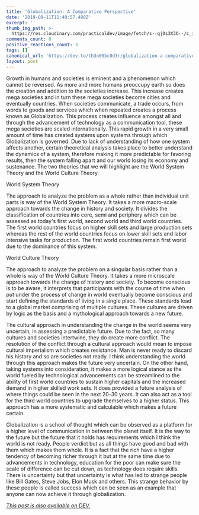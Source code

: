 ```yaml
---
title: 'Globalization: A Comparative Perspective'
date: '2019-09-11T11:40:57.480Z'
excerpt: ''
thumb_img_path: >-
  https://res.cloudinary.com/practicaldev/image/fetch/s--qjOs3X3O--/c_imagga_scale,f_auto,fl_progressive,h_420,q_auto,w_1000/https://res.cloudinary.com/practicaldev/image/fetch/s--mTX1rQtR--/c_imagga_scale%2Cf_auto%2Cfl_progressive%2Ch_420%2Cq_auto%2Cw_1000/https://thepracticaldev.s3.amazonaws.com/i/c1kinks1gb2xmffij8v4.jpg
comments_count: 0
positive_reactions_count: 3
tags: []
canonical_url: 'https://dev.to/th3n00bc0d3r/globalization-a-comparative-perspective-3c5c'
layout: post
---
```

Growth in humans and societies is eminent and a phenomenon which cannot be reversed. As more and more humans preoccupy earth so does the creation and addition to the societies increase. This increase creates mega societies and in turn these mega societies become cities and eventually countries. When societies communicate, a trade occurs, from words to goods and services which when repeated creates a process known as Globalization. This process creates influence amongst all and through the advancement of technology as a communication tool, these mega societies are scaled internationally. This rapid growth in a very small amount of time has created systems upon systems through which Globalization is governed. Due to lack of understanding of how one system affects another, certain theoretical analysis takes place to better understand the dynamics of a system, therefore making it more predictable for favoring results, then the system falling apart and our world losing its economy and sustenance. The two theories that we will highlight are the World System Theory and the World Culture Theory.

World System Theory

The approach to analyze the problem as a whole rather than individual unit parts is way of the World System Theory. It takes a more macro-scale approach towards the change in history and society. It divides the classification of countries into core, semi and periphery which can be assessed as today's first world, second world and third world countries. The first world countries focus on higher skill sets and large production sets whereas the rest of the world countries focus on lower skill sets and labor intensive tasks for production. The first world countries remain first world due to the dominance of this system. 

World Culture Theory

The approach to analyze the problem on a singular basis rather than a whole is way of the World Culture Theory. It takes a more microscale approach towards the change of history and society. To become conscious is to be aware, it interprets that participants with the course of time when put under the process of change in world eventually become conscious and start defining the standards of living in a single place. These standards lead to a global market comprising of multiple cultures. These cultures are driven by logic as the basis and a mythological approach towards a new future. 

The cultural approach in understanding the change in the world seems very uncertain, in assessing a predictable future. Due to the fact, so many cultures and societies intertwine, they do create more conflict. The resolution of the conflict through a cultural approach would mean to impose cultural imperialism which creates resistance. Man is never ready to discard his history and so are societies not ready. I think understanding the world through this approach makes the future very uncertain. On the other hand, taking systems into consideration, it makes a more logical stance as the world fueled by technological advancements can be streamlined to the ability of first world countries to sustain higher capitals and the increased demand in higher skilled work sets. It does provided a future analysis of where things could be seen in the next 20-30 years. It can also act as a tool for the third world countries to upgrade themselves to a higher status. This approach has a more systematic and calculable which makes a future certain. 

Globalization is a school of thought which can be observed as a platform for a higher level of communication in between the planet itself. It is the way to the future but the future that it holds has requirements which I think the world is not ready. People verdict but as all things have good and bad with them which makes them whole. It is a fact that the rich have a higher tendency of becoming richer through it but at the same time due to advancements in technology, education for the poor can make sure the scale of difference can be cut down, as technology does require skills. There is uncertainty but that uncertainty is what has led to strange people like Bill Gates, Steve Jobs, Elon Musk and others. This strange behavior by these people is called success which can be seen as an example that anyone can now achieve it through globalization. 

*[This post is also available on DEV.](https://dev.to/th3n00bc0d3r/globalization-a-comparative-perspective-3c5c)*


<script>
const parent = document.getElementsByTagName('head')[0];
const script = document.createElement('script');
script.type = 'text/javascript';
script.src = 'https://cdnjs.cloudflare.com/ajax/libs/iframe-resizer/4.1.1/iframeResizer.min.js';
script.charset = 'utf-8';
script.onload = function() {
    window.iFrameResize({}, '.liquidTag');
};
parent.appendChild(script);
</script>    
